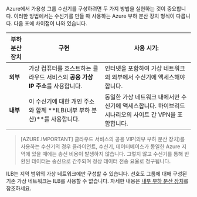 Azure에서 가용성 그룹 수신기를 구성하려면 두 가지 방법을 실현하는 것이 중요합니다. 이러한 방법에서는 수신기를 만들 때 사용하는 Azure 부하 분산 장치 형식이 다릅니다. 다음 표에 차이점이 나와 있습니다.

| 부하 분산 장치 | 구현 | 사용 시기: |
| ------------- | -------------- | ----------- |
| **외부** | 가상 컴퓨터를 호스트하는 클라우드 서비스의 **공용 가상 IP 주소**를 사용합니다. | 인터넷을 포함하여 가상 네트워크의 외부에서 수신기에 액세스해야 합니다. |
| **내부** | 이 수신기에 대한 개인 주소와 함께 **ILB(내부 부하 분산)**를 사용합니다. | 동일한 가상 네트워크 내에서만 수신기에 액세스합니다. 하이브리드 시나리오의 사이트 간 VPN을 포함합니다. |

>[AZURE.IMPORTANT] 클라우드 서비스의 공용 VIP(외부 부하 분산 장치)를 사용하는 수신기의 경우 클라이언트, 수신기, 데이터베이스가 동일한 Azure 지역에 있을 때에는 송신 비용이 발생하지 않습니다. 그렇지 않고 수신기를 통해 반환된 데이터는 송신으로 간주되며 정상 데이터 전송 요율로 청구됩니다.

ILB는 지역 범위의 가상 네트워크에만 구성할 수 있습니다. 선호도 그룹에 대해 구성된 기존 가상 네트워크는 ILB를 사용할 수 없습니다. 자세한 내용은 [내부 부하 분산 장치](../articles/load-balancer/load-balancer-internal-overview.md)를 참조하세요.

